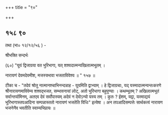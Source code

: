 +++
title = "९०"

+++


## १५८ ९०
तथा (भा० १२/१२/५६ ) - 

श्रीभक्ति सन्दर्भः 

(६०) "यूयं द्विजाग्रया वत भुरिभागा, यत् शश्वदात्मन्यखिलात्मभूतम् । 

नारायणं देवमदेवमीश, मजस्त्रभावा भजताविवेश्य ॥ " १५७ ॥ 

टीका च - "तदेवं श्रोतु नात्मानश्चाभिनन्दन्नाह - यूयमिति द्वाभ्याम् । हे द्विजाग्रचाः, यद् यस्मादात्मन्यन्तःकरणे श्रीनारायणमाविवेम्य शश्वद्भजत, सम्भावनायां लोट्, अतो भुरिभागा बहुपुण्याः । कथम्भूतम् ? अखिलात्मभूतं सर्वान्तर्यामिनम्, अतएव देवं सर्वोपास्यम् अदेवं न देवोऽन्यो यस्य तम् । कुतः ? ईशम्, यद्वा, यस्माद्ययं भूरिभागास्तपआदिना सम्पन्नास्ततो नारायणं भजतेति विधिः" इत्येषा । अन तपआदिसम्पत्तेः सार्थकत्वं नारायण भजनेनैव भवतीति स्वाम्यभिप्रायः ॥ 
